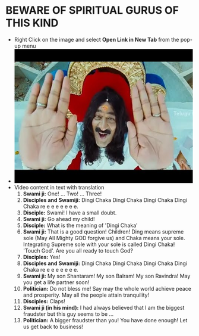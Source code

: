 # BEWARE OF SPIRITUAL GURUS OF THIS KIND
* Right Click on the image and select **Open Link in New Tab** from the pop-up menu
* [![Fake Spiritual Guru](img/daruvu_fake_baba.png)](https://www.youtube.com/watch?v=VIymhBLv20o)
* Video content in text with translation
	1. **Swami ji:** One! ... Two! ... Three!
	2. **Disciples and Swamiji:** Dingi Chaka Dingi Chaka Dingi Chaka Dingi Chaka re e e e e e e e.
	3. **Disciple:** Swami! I have a small doubt.
	4. **Swami ji:** Go ahead my child!
	5. **Disciple:** What is the meaning of 'Dingi Chaka'
	6. **Swami ji:** That is a good question! Children! Ding means supreme sole (May All Mighty GOD forgive us) and Chaka means your sole. Integrating Supreme sole with your sole is called Dingi Chaka! 'Touch God'. Are you all ready to touch God?
	7. **Disciples:** Yes!
	8. **Disciples and Swamiji:** Dingi Chaka Dingi Chaka Dingi Chaka Dingi Chaka re e e e e e e e.
	9. **Swami ji:** My son Shantaram! My son Balram! My son Ravindra! May you get a life partner soon!
	10. **Politician:** Do not bless me! Say may the whole world achieve peace and prosperity. May all the people attain tranquility!
	11. **Disciples:** Claps!
	12. **Swami ji (in his mind):** I had always believed that I am the biggest fraudster but this guy seems to be ...
	13. **Politician:** A bigger fraudster than you! You have done enough! Let us get back to business!
